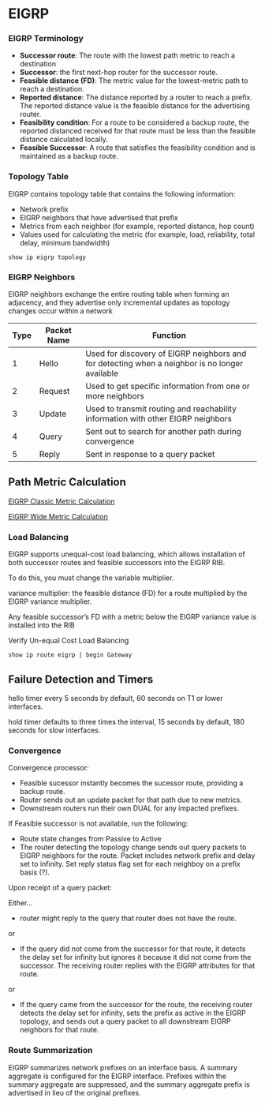# EIGRP

### EIGRP Terminology

* **Successor route**: The route with the lowest path metric to reach a destination
* **Successor**: the first next-hop router for the successor route.
* **Feasible distance (FD)**: The metric value for the lowest-metric path to reach a destination.
* **Reported distance**: The distance reported by a router to reach a prefix. The reported distance value is the feasible distance for the advertising router.
* **Feasibility condition**: For a route to be considered a backup route, the reported distanced received for that route must be less than the feasible distance calculated locally.
* **Feasible Successor**: A route that satisfies the feasibility condition and is maintained as a backup route.

### Topology Table

EIGRP contains topology table that contains the following information:
* Network prefix
* EIGRP neighbors that have advertised that prefix
* Metrics from each neighbor (for example, reported distance, hop count)
* Values used for calculating the metric (for example, load, reliability, total delay,
minimum bandwidth)

```
show ip eigrp topology
```

### EIGRP Neighbors

EIGRP neighbors exchange the entire routing table when forming an adjacency,
and they advertise only incremental updates as topology changes occur within a
network


| Type 	| Packet Name 	| Function                                                                                       	|
|------	|-------------	|------------------------------------------------------------------------------------------------	|
| 1    	| Hello       	| Used for discovery of EIGRP neighbors and for detecting when a neighbor is no longer available 	|
| 2    	| Request     	| Used to get specific information from one or more neighbors                                    	|
| 3    	| Update      	| Used to transmit routing and reachability information with other EIGRP neighbors               	|
| 4    	| Query       	| Sent out to search for another path during convergence                                         	|
| 5    	| Reply       	| Sent in response to a query packet                                                             	|

## Path Metric Calculation

[EIGRP Classic Metric Calculation](/images/eigrp-metric-calculation.png)

[EIGRP Wide Metric Calculation](/images/eigrp-wide-metric-calculation.png)

### Load Balancing

EIGRP supports unequal-cost load balancing, which allows installation of both
successor routes and feasible successors into the EIGRP RIB.

To do this, you must change the variable multiplier.

variance multiplier: the feasible distance (FD) for a route multiplied by the EIGRP variance multiplier. 

Any feasible successor’s FD with a metric below the
EIGRP variance value is installed into the RIB

Verify Un-equal Cost Load Balancing

```
show ip route eigrp | begin Gateway
```

## Failure Detection and Timers

hello timer every 5 seconds by default, 60 seconds on T1 or lower interfaces.

hold timer defaults to three times the interval, 15 seconds by default, 180 seconds for slow interfaces.

### Convergence

Convergence processor:

* Feasible sucessor instantly becomes the sucessor route, providing a backup route.
* Router sends out an update packet for that path due to new metrics.
* Downstream routers run their own DUAL for any impacted prefixes.

If Feasible successor is not available, run the following:

* Route state changes from Passive to Active
* The router detecting the topology change sends out query packets to EIGRP neighbors for the route. Packet includes network prefix and delay set to infinity. Set reply status flag set for each neighboy on a prefix basis (?).

Upon receipt of a query packet:

Either...
* router might reply to the query that router does not have the route.

or 

* If the query did not come from the successor for that route, it detects the delay
set for infinity but ignores it because it did not come from the successor. The
receiving router replies with the EIGRP attributes for that route.

or

* If the query came from the successor for the route, the receiving router detects
the delay set for infinity, sets the prefix as active in the EIGRP topology, and
sends out a query packet to all downstream EIGRP neighbors for that route.

### Route Summarization

EIGRP summarizes network prefixes on an interface basis. A summary aggregate
is configured for the EIGRP interface. Prefixes within the summary aggregate are
suppressed, and the summary aggregate prefix is advertised in lieu of the original
prefixes.

